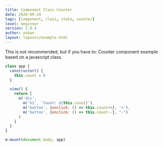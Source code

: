 ```yaml
---
title: Component Class Counter
date: 2020-09-24
tags: [component, class, state, counter]
level: beginner
version: 2.0.4
author: osban
layout: layouts/example.html
---
```


This is not recommended, but if you have to:
Counter component example based on a javascript class.

~~~js
class app {
  constructor() {
    this.count = 0
  }

  view() {
    return [
      m('div',
        m('h1', `Count: ${this.count}`),
        m('button', {onclick: () => this.count++}, '+'),
        m('button', {onclick: () => this.count--}, "-")
      )
    ]
  }
}

m.mount(document.body, app)
~~~
